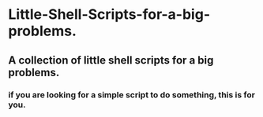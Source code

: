# Little-Shell-Scripts-for-a-big-problems.
## A collection of little shell scripts for a big problems.

### if you are looking for a simple script to do something, this is for you.

